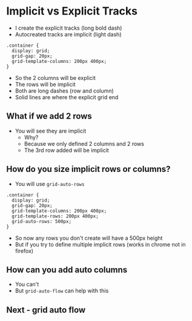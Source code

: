 # Implicit vs Explicit Tracks
* I create the explicit tracks (long bold dash)
* Autocreated tracks are implicit (light dash)

```
.container {
  display: grid;
  grid-gap: 20px;
  grid-template-columns: 200px 400px;
}
```

* So the 2 columns will be explicit
* The rows will be implicit
* Both are long dashes (row and column)
* Solid lines are where the explicit grid end

## What if we add 2 rows
* You will see they are implicit
    - Why?
    - Because we only defined 2 columns and 2 rows
    - The 3rd row added will be implicit

## How do you size implicit rows or columns?
* You will use `grid-auto-rows`

```
.container {
  display: grid;
  grid-gap: 20px;
  grid-template-columns: 200px 400px;
  grid-template-rows: 200px 400px;
  grid-auto-rows: 500px;
}
```

* So now any rows you don't create will have a 500px height
* But if you try to define multiple implicit rows (works in chrome not in firefox)

## How can you add auto columns
* You can't
* But `grid-auto-flow` can help with this

## Next - grid auto flow

